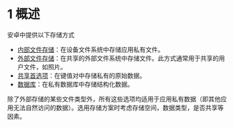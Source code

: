 # 1 概述

安卓中提供以下存储方式

- [内部文件存储](https://developer.android.com/guide/topics/data/data-storage?hl=zh_cn#filesInternal)：在设备文件系统中存储应用私有文件。
- [外部文件存储](https://developer.android.com/guide/topics/data/data-storage?hl=zh_cn#filesExternal)：在共享的外部文件系统中存储文件。此方式通常用于共享的用户文件，如照片。
- [共享首选项](https://developer.android.com/guide/topics/data/data-storage?hl=zh_cn#pref)：在键值对中存储私有的原始数据。
- [数据库](https://developer.android.com/guide/topics/data/data-storage?hl=zh_cn#db)：在私有数据库中存储结构化数据。

除了外部存储的某些文件类型外，所有这些选项均适用于应用私有数据（即其他应用无法自然访问的数据）。选用存储方案时考虑存储空间，数据类型，是否共享等因素。

